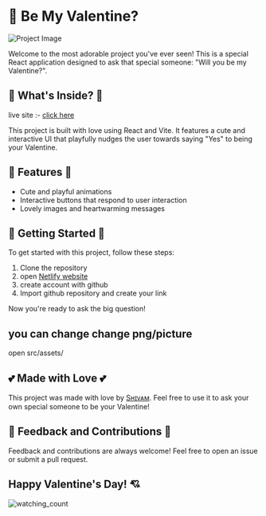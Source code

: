 # 🥰 Be My Valentine? 

![Project Image](https://i.imgur.com/8q884zI.png)

Welcome to the most adorable project you've ever seen! This is a special React application designed to ask that special someone: "Will you be my Valentine?".

## 💖 What's Inside? 💖
live site :- [click here](https://valentineeday.netlify.app)

This project is built with love using React and Vite. It features a cute and interactive UI that playfully nudges the user towards saying "Yes" to being your Valentine.

## 🎁 Features 🎁

- Cute and playful animations
- Interactive buttons that respond to user interaction
- Lovely images and heartwarming messages

## 🚀 Getting Started 🚀

To get started with this project, follow these steps:

1. Clone the repository
2. open [Netlify website](https://www.netlify.com)
3. create account with github
3. Import github repository and create your link 

Now you're ready to ask the big question!

## you can change change png/picture 
open src/assets/

## 💕 Made with Love 💕

This project was made with love by [Sʜɪᴠᴀᴍ](https://github.com/Shivam892483). Feel free to use it to ask your own special someone to be your Valentine!

## 💌 Feedback and Contributions 💌

Feedback and contributions are always welcome! Feel free to open an issue or submit a pull request.

Happy Valentine's Day! 💘
---
<img src="https://widgetbite.com/stats/shivam892483" alt="watching_count" />
